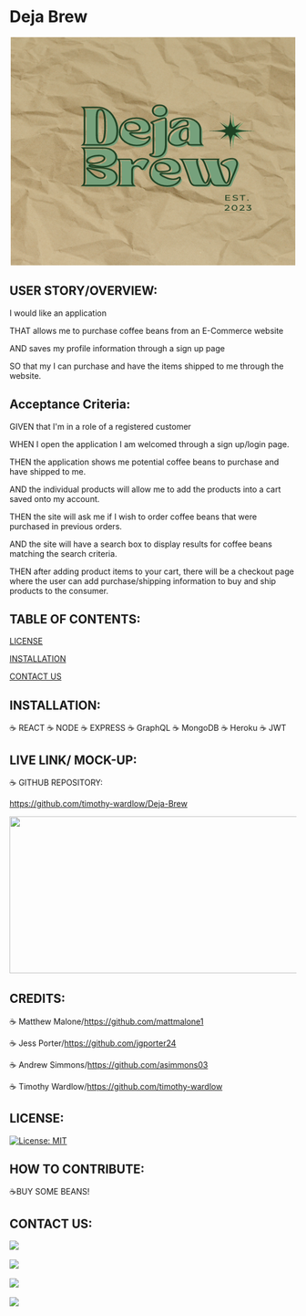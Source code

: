 # Deja Brew

  <div align="center" id="top">
  <img width="500px" height="400px" src="client\public\images\logo.png"/>
  </div> 
  
  ## USER STORY/OVERVIEW:

I would like an application   

THAT allows me to purchase coffee beans from an E-Commerce website  

AND saves my profile information through a sign up page   

SO that my I can purchase and have the items shipped to me through the website.  

  ## Acceptance Criteria:
GIVEN that I'm in a role of a registered customer  

WHEN I open the application I am welcomed through a sign up/login page.  

THEN the application shows me potential coffee beans to purchase and have shipped to me.  

AND the individual products will allow me to add the products into a cart saved
onto my account.  

THEN the site will ask me if I wish to order coffee beans that were purchased in previous orders.  

AND the site will have a search box to display results for coffee beans matching the search criteria.  

THEN after adding product items to your cart, there will be a checkout page where the user can add purchase/shipping information to buy and ship products to the consumer. 

  ## TABLE OF CONTENTS:

 [LICENSE](#license)  
 
 [INSTALLATION](#installation)   

 [CONTACT US](#contact-us)   

## INSTALLATION:
 ☕ REACT
 ☕ NODE
 ☕ EXPRESS
 ☕ GraphQL
 ☕ MongoDB
 ☕ Heroku
 ☕ JWT
  
 ## LIVE LINK/ MOCK-UP:

 ☕ GITHUB REPOSITORY:

  https://github.com/timothy-wardlow/Deja-Brew
    
<img width="700px" height="275px" src="deja-brew-gif.gif"/>

## CREDITS:

 ☕ Matthew Malone/https://github.com/mattmalone1

 ☕ Jess Porter/https://github.com/jgporter24

 ☕ Andrew Simmons/https://github.com/asimmons03

 ☕ Timothy Wardlow/https://github.com/timothy-wardlow

## LICENSE:

[![License: MIT](https://img.shields.io/badge/License-MIT-yellow.svg)](https://opensource.org/licenses/MIT)
 
## HOW TO CONTRIBUTE:
 ☕BUY SOME BEANS!
 
   
## CONTACT US:

<a href="https://github.com/mattmalone1" target="_blank"><img src="https://img.shields.io/badge/Github-mattmalone1-red?style=for-the-badge&logo=github"></a>

<a href="https://github.com/jgporter24" target="_blank"><img src="https://img.shields.io/badge/Github-jgporter24-green?style=for-the-badge&logo=github"></a>

<a href="https://github.com/timothy-wardlow" target="_blank"><img src="https://img.shields.io/badge/Github-timothywardlow-red?style=for-the-badge&logo=github"></a>

<a href="https://github.com/asimmons03" target="_blank"><img src="https://img.shields.io/badge/Github-asimmons03-green?style=for-the-badge&logo=github"></a>


